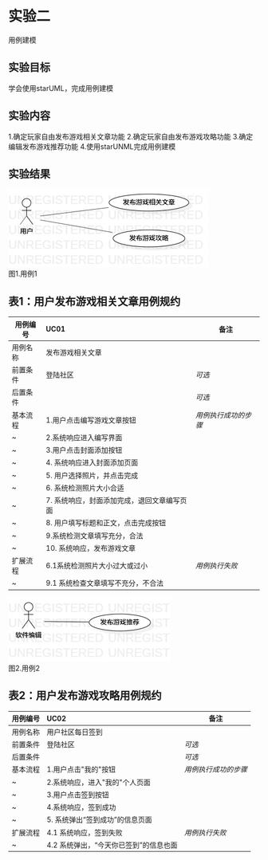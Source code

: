 # 实验二
用例建模
## 实验目标
学会使用starUML，完成用例建模
## 实验内容
1.确定玩家自由发布游戏相关文章功能
2.确定玩家自由发布游戏攻略功能
3.确定编辑发布游戏推荐功能
4.使用starUNML完成用例建模
## 实验结果
![用例图1](./lab2UseCaseDiagram1.jpg)  
图1.用例1
## 表1：用户发布游戏相关文章用例规约  

用例编号  | UC01 | 备注  
-|:-|-  
用例名称  | 发布游戏相关文章  |   
前置条件  |   登陆社区   | *可选*   
后置条件  |      | *可选*   
基本流程  | 1.用户点击编写游戏文章按钮  |*用例执行成功的步骤*    
~| 2.系统响应进入编写界面 |   
~| 3.用户点击封面添加按钮   |  
~| 4. 系统响应进入封面添加页面 |
~| 5. 用户选择照片，并点击完成  |
~| 6. 系统检测照片大小合适 | 
~| 7. 系统响应，封面添加完成，退回文章编写页面  |
~| 8. 用户填写标题和正文，点击完成按钮  |
~| 9.系统检测文章填写充分，合法  |   
~| 10. 系统响应，发布游戏文章  |  
扩展流程  | 6.1系统检测照片大小过大或过小 |*用例执行失败*    
~|  9.1 系统检查文章填写不充分，不合法  |  

![用例图2](./lab2UseCaseDiagram2.jpg)  
图2.用例2
## 表2：用户发布游戏攻略用例规约  

用例编号  | UC02 | 备注  
-|:-|-  
用例名称  | 用户社区每日签到  |   
前置条件  |   登陆社区   | *可选*   
后置条件  |      | *可选*   
基本流程  | 1.用户点击"我的"按钮 |*用例执行成功的步骤*    
~| 2.系统响应，进入"我的"个人页面  |   
~| 3.用户点击签到按钮  |   
~| 4.系统响应，签到成功  |   
~| 5. 系统弹出“签到成功”的信息页面 |  
扩展流程  | 4.1 系统响应，签到失败  |*用例执行失败*    
~| 4.2 系统弹出，“今天你已签到”的信息也面  |  

  
